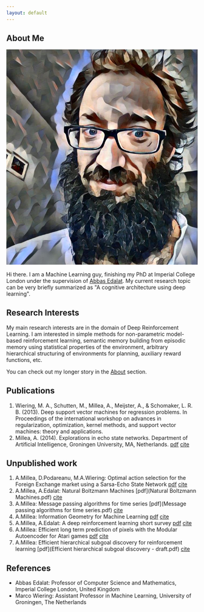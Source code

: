 ```yaml
---
layout: default
---
```


## About Me

<img class="profile-picture" src="me_scaled.jpg">

Hi there. 
I am a Machine Learning guy, finishing my PhD at Imperial College London under the supervision of [Abbas Edalat](https://www.doc.ic.ac.uk/~ae/). My current research topic can be very briefly summarized as "A cognitive architecture using deep learning".

## Research Interests
My main research interests are in the domain of Deep Reinforcement Learning. I am interested in simple methods for non-parametric model-based reinforcement learning, semantic memory building from episodic memory using statistical properties of the environment, arbitrary hierarchical structuring of environments for planning, auxiliary reward functions, etc. 

You can check out my longer story in the [About](/about) section.

## Publications

1. Wiering, M. A., Schutten, M., Millea, A., Meijster, A., & Schomaker, L. R. B. (2013). Deep support vector machines for regression problems. In Proceedings of the international workshop on advances in regularization, optimization, kernel methods, and support vector machines: theory and applications. 
2. Millea, A. (2014). Explorations in echo state networks. Department of Artificial Intelligence, Groningen University, MA, Netherlands. [pdf](Thesis_Adrian_Millea.pdf) [cite](msc.bib)

## Unpublished work
1. A.Millea, D.Podareanu, M.A.Wiering: Optimal action selection for the
Foreign Exchange market using a Sarsa-Echo State Network [pdf](rl_esn.pdf) [cite](sarsa_esn.bib)
2. A.Millea, A.Edalat: Natural Boltzmann Machines [pdf](Natural Boltzmann Machines.pdf) [cite](nbm.bib)
3. A.Millea: Message passing algorithms for time series [pdf](Message passing algorithms for time series.pdf) [cite](mp.bib)
4. A.Millea: Information Geometry for Machine Learning [pdf](IG.pdf) [cite](ig.bib)
5. A.Millea, A.Edalat: A deep reinforcement learning short survey [pdf](DRL_survey_v2.pdf) [cite](drl.bib)
6. A.Millea: Efficient long term prediction of pixels with the Modular
Autoencoder for Atari games [pdf](MAEv2.pdf) [cite](mae.bib)
7. A.Millea: Efficient hierarchical subgoal discovery for reinforcement learning [pdf](Efficient hierarchical subgoal discovery - draft.pdf) [cite](subgoal.bib)

## References

* Abbas Edalat: Professor of Computer Science and Mathematics, Imperial College London, United Kingdom
* Marco Wiering: Assistant Professor in Machine Learning, University of Groningen, The Netherlands
